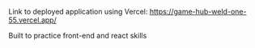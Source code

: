 Link to deployed application using Vercel: https://game-hub-weld-one-55.vercel.app/

Built to practice front-end and react skills
